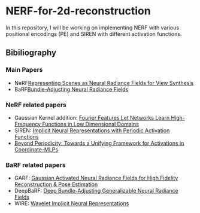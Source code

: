 # NERF-for-2d-reconstruction
In this repository, I will be working on implementing NERF with various positional encodings (PE) and SIREN with different activation functions.

## Bibiliography
### Main Papers
- NeRF[Representing Scenes as Neural Radiance Fields for View Synthesis](https://arxiv.org/pdf/2003.08934.pdf)
- BaRF[Bundle-Adjusting Neural Radiance Fields](https://chenhsuanlin.bitbucket.io/bundle-adjusting-NeRF/)
### NeRF related papers
- Gaussian Kernel addition: [Fourier Features Let Networks Learn High-Frequency Functions in Low Dimensional Domains](https://arxiv.org/pdf/2006.10739.pdf)
- SIREN: [Implicit Neural Representations with Periodic Activation Functions](https://arxiv.org/pdf/2006.09661.pdf)
- [Beyond Periodicity: Towards a Unifying Framework for Activations in Coordinate-MLPs](https://arxiv.org/pdf/2111.15135.pdf)
### BaRF related papers
- GARF: [Gaussian Activated Neural Radiance Fields for High Fidelity Reconstruction & Pose Estimation](https://arxiv.org/pdf/2204.05735.pdf)
- DeepBaRF: [Deep Bundle-Adjusting Generalizable Neural Radiance Fields](https://aibluefisher.github.io/dbarf/)
- WIRE: [Wavelet Implicit Neural Representations](https://www.arxiv-vanity.com/papers/2301.05187/)

